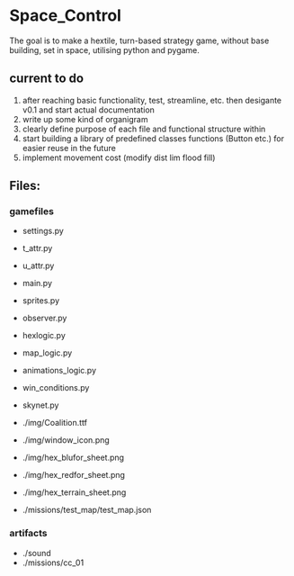 # Space_Control
The goal is to make a hextile, turn-based strategy game, without base building, set in space, utilising python and pygame.

## current to do
 1. after reaching basic functionality, test, streamline, etc. then desigante v0.1 and start actual documentation
 2. write up some kind of organigram
 3. clearly define purpose of each file and functional structure within
 4. start building a library of predefined classes functions (Button etc.) for easier reuse in the future
 5. implement movement cost (modify dist lim flood fill)
 
 
## Files:

### gamefiles

 - settings.py
 - t_attr.py
 - u_attr.py
 - main.py
 - sprites.py
 - observer.py
 - hexlogic.py
 - map_logic.py
 - animations_logic.py
 - win_conditions.py
 - skynet.py

 - ./img/Coalition.ttf
 - ./img/window_icon.png
 - ./img/hex_blufor_sheet.png
 - ./img/hex_redfor_sheet.png
 - ./img/hex_terrain_sheet.png

 - ./missions/test_map/test_map.json

### artifacts

 - ./sound
 - ./missions/cc_01

